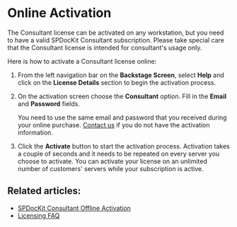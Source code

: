# Online Activation

The Consultant license can be activated on any workstation, but you need to have a valid SPDocKit Consultant subscription. Please take special care that the Consultant license is intended for consultant's usage only.

Here is how to activate a Consultant license online:

1. From the left navigation bar on the **Backstage Screen**, select **Help** and click on the **License Details** section to begin the activation process.
2. On the activation screen choose the **Consultant** option. Fill in the **Email** and **Password** fields.

   You need to use the same email and password that you received during your online purchase. [Contact us](https://www.syskit.com/company/contact-us/) if you do not have the activation information.

3. Click the **Activate** button to start the activation process. Activation takes a couple of seconds and it needs to be repeated on every server you choose to activate. You can activate your license on an unlimited number of customers' servers while your subscription is active.

## Related articles:

* [SPDocKit Consultant Offline Activation](offline-activation.md)
* [Licensing FAQ](activation-faq.md)

